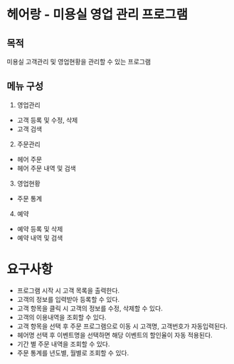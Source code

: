 # 헤어랑 - 미용실 영업 관리 프로그램

## 목적
미용실 고객관리 및 영업현황을 관리할 수 있는 프로그램

## 메뉴 구성 
1. 영업관리
- 고객 등록 및 수정, 삭제
- 고객 검색

2. 주문관리 
- 헤어 주문
- 헤어 주문 내역 및 검색

3. 영업현황
- 주문 통계

4. 예약
- 예약 등록 및 삭제
- 예약 내역 및 검색

# 요구사항 
- 프로그램 시작 시 고객 목록을 출력한다. 
- 고객의 정보를 입력받아 등록할 수 있다.
- 고객 항목을 클릭 시 고객의 정보를 수정, 삭제할 수 있다.
- 고객의 이용내역을 조회할 수 있다.
- 고객 항목을 선택 후 주문 프로그램으로 이동 시 고객명, 고객번호가 자동입력된다.
- 헤어명 선택 후 이벤트명을 선택하면 해당 이벤트의 할인율이 자동 적용된다.
- 기간 별 주문 내역을 조회할 수 있다.
- 주문 통계를 년도별, 월별로 조회할 수 있다.

